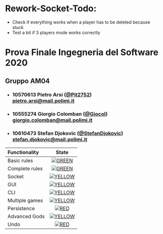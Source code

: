 # Rework-Socket-Todo:
* Check if everything works when a player has to be deleted because stuck
* Test a bit if 3 players mode works correctly

# Prova Finale Ingegneria del Software 2020

## Gruppo AM04


- ###   10570613    Pietro Arsi ([@Pit2752](https://github.com/Pit2752))<br>pietro.arsi@mail.polimi.it
- ###   10555274    Giorgio Colomban ([@Giocol](https://github.com/Giocol))<br>giorgio.colomban@mail.polimi.it
- ###   10610473    Stefan Djokovic ([@StefanDjokovic](https://github.com/StefanDjokovic))<br>stefan.djokovic@mail.polimi.it

| Functionality | State |
|:-----------------------|:------------------------------------:|
| Basic rules | [![GREEN](https://placehold.it/15/44bb44/44bb44)](#) |
| Complete rules | [![GREEN](https://placehold.it/15/44bb44/44bb44)](#) |
| Socket | [![YELLOW](https://placehold.it/15/ffdd00/ffdd00)](#) |
| GUI | [![YELLOW](https://placehold.it/15/ffdd00/ffdd00)](#) |
| CLI | [![YELLOW](https://placehold.it/15/ffdd00/ffdd00)](#) |
| Multiple games | [![YELLOW](https://placehold.it/15/ffdd00/ffdd00)](#) |
| Persistence | [![RED](https://placehold.it/15/f03c15/f03c15)](#) |
| Advanced Gods | [![YELLOW](https://placehold.it/15/ffdd00/ffdd00)](#) |
| Undo | [![RED](https://placehold.it/15/f03c15/f03c15)](#) |

<!--
[![RED](https://placehold.it/15/f03c15/f03c15)](#)
[![YELLOW](https://placehold.it/15/ffdd00/ffdd00)](#)
[![GREEN](https://placehold.it/15/44bb44/44bb44)](#)
-->
